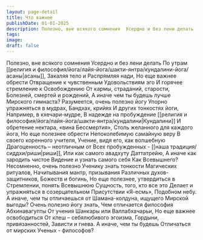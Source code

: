 ```yaml
---
layout: page-detail
title: Что важнее
publishDate: 01-01-2025
description: Полезно, вне всякого сомнения  Усердно и без лени делать  По утрам асаны,  Закаляя тело и  Распрямляя нади,  Но еще важнее обрести  Отвращение к чувственным  Удовольствиям эго  И горячее стремление к Освобождению...
tags:
image:
draft: false
---
```

Полезно, вне всякого сомнения  Усердно и без лени делать  По утрам [[религия и философия/йога/лайя-йога/шакти-янтра/кундалини-йога/асаны|асаны]],  Закаляя тело и  Распрямляя нади,  Но еще важнее обрести  Отвращение к чувственным  Удовольствиям эго  И горячее стремление к Освобождению  От кармы, страданий, старости,  Болезней, смертей и рождений,  А иначе чем ты будешь лучше  Мирского гимнаста?  Разумеется, очень полезно йогу  Упорно упражняться в мудрах,  Бандхах, крийях  И других тонкостях йоги,  Например, в кхечари-мудре,  В надежде на пробуждение [[религия и философия/йога/лайя-йога/шакти-янтра/кундалини|Кундалини]]  И обретение нектара, «вина  Бессмертия»,  Столь желанного для каждого йога,  Но еще полезнее обрести  Непоколебимую самайную веру  В своего коренного учителя,  Учение, видя его, как волшебную  Драгоценность – неотличным от  Всех пробужденных - [[наша традиция/сиддхи/риши|риши]],  Или как самого авадхуту Даттатрейю,  А иначе как зародить чистое  Видение и узнать самого себя  Как Всевышнего?  Несомненно, очень полезно  Ученику знать тонкости  Магических ритуалов,  Начитывания мантр, призывания  Различных духов-защитников,  Божеств и богинь,  Но еще полезнее, утвердиться в  Стремлении, понять Всевышнюю  Сущность, того, кто все это  Делает и упражняться в созерцательном  Присутствии «Я-есмь»,  Подобном небу.  А иначе, чем ты отличаешься от  Шамана-колдуна, ищущего  Мирской выгоды?  Очень полезно йогу знать,  Чем отличается философия  Абхинавагупты  От учения Шанкары или  Валлабхачарьи,  Но еще важнее освободиться  От клеш – себялюбивого эгоизма,  Гордыни, привязанностей,  Зависти и гнева.  А иначе, чем ты будешь  Отличаться от мирских  Ученых - философов?
